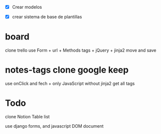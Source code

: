- [x] Crear modelos
- [x] crear sistema de base de plantillas



# board
clone trello
use Form + url + Methods tags + jQuery + jinja2
move and save


# notes-tags clone google keep
use onClick and fech + only JavaScript without jinja2
get all tags


# Todo
clone Notion Table list

use django forms, and javascript DOM document 

